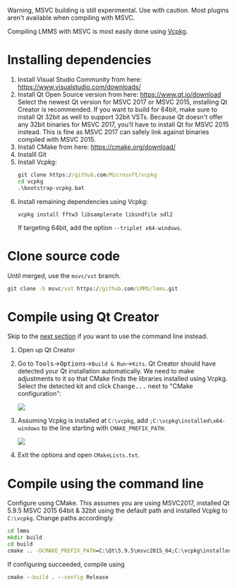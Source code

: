 Warning, MSVC building is still experimental. Use with caution. Most plugins aren't available when compiling with MSVC.

Compiling LMMS with MSVC is most easily done using [Vcpkg](https://github.com/Microsoft/vcpkg).

# Installing dependencies

1. Install Visual Studio Community from here: https://www.visualstudio.com/downloads/
2. Install Qt Open Source version from here: https://www.qt.io/download
   Select the newest Qt version for MSVC 2017 or MSVC 2015, installing Qt Creator is recommended. If you want to build for 64bit, make sure to install Qt 32bit as well to support 32bit VSTs. Because Qt doesn't offer any 32bit binaries for MSVC 2017, you'll have to install Qt for MSVC 2015 instead. This is fine as MSVC 2017 can safely link against binaries compiled with MSVC 2015.
3. Install CMake from here: https://cmake.org/download/
4. Installl Git
5. Install Vcpkg:
   ```bat
   git clone https://github.com/Microsoft/vcpkg
   cd vcpkg
   .\bootstrap-vcpkg.bat
   ```
6. Install remaining dependencies using Vcpkg:
   ```
   vcpkg install fftw3 libsamplerate libsndfile sdl2
   ```
   If targeting 64bit, add the option `--triplet x64-windows`.

# Clone source code

Until merged, use the `msvc/vst` branch.

```bat
git clone -b msvc/vst https://github.com/LMMS/lmms.git
```

# Compile using Qt Creator

Skip to the [next section](#compile-using-the-command-line) if you want to use the command line instead.

1. Open up Qt Creator
2. Go to <kbd>Tools</kbd>-><kbd>Options</kbd>->`Build & Run`->`Kits`. Qt Creator should have detected your Qt installation automatically. We need to make adjustments to it so that CMake finds the libraries installed using Vcpkg. Select the detected kit and click <kbd>Change...</kbd> next to "CMake configuration":

   ![](https://user-images.githubusercontent.com/2879917/41245398-36be3486-6da8-11e8-96b9-8ca98b227404.png)

3. Assuming Vcpkg is installed at `C:\vcpkg`, add `;C:\vcpkg\installed\x64-windows` to the line starting with `CMAKE_PREFIX_PATH`:

   ![](https://user-images.githubusercontent.com/2879917/41245528-86437dfe-6da8-11e8-9a10-4c1d898dfbf9.png)

4. Exit the options and open `CMakeLists.txt`.

# Compile using the command line

Configure using CMake. This assumes you are using MSVC2017, installed Qt 5.9.5 MSVC 2015 64bit & 32bit using the default path and installed Vcpkg to `C:\vcpkg`. Change paths accordingly.

```bat
cd lmms
mkdir build
cd build
cmake .. -DCMAKE_PREFIX_PATH=C:\Qt\5.9.5\msvc2015_64;C:\vcpkg\installed\x64-windows -DCMAKE_GENERATOR="Visual Studio 15 2017 Win64"
```

If configuring succeeded, compile using
```bat
cmake --build . --config Release
```